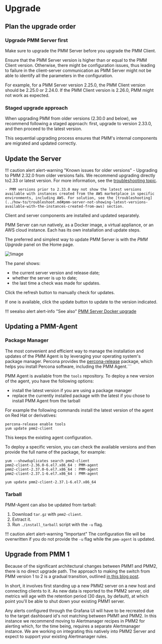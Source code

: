 # Upgrade

## Plan the upgrade order

### Upgrade PMM Server first

Make sure to upgrade the PMM Server before you upgrade the PMM Client.
    
Ensure that the PMM Server version is higher than or equal to the PMM Client version. Otherwise, there might be configuration issues, thus leading to failure in the client-server communication as PMM Server might not be able to identify all the parameters in the configuration.

For example, for a PMM Server version 2.25.0, the PMM Client version should be 2.25.0 or 2.24.0. If the PMM Client version is 2.26.0, PMM might not work as expected.

### Staged upgrade approach

When upgrading PMM from older versions (2.30.0 and below), we recommend following a staged approach: first, upgrade to version 2.33.0, and then proceed to the latest version. 

This sequential upgrading process ensures that PMM's internal components are migrated and updated correctly.

## Update the Server

!!! caution alert alert-warning "Known issues for older versions"
    - Upgrading to PMM 2.32.0 from older versions fails. We recommend upgrading directly to2.33 or latest version. For more information, see the [troubleshooting topic](../how-to/troubleshoot.md#pmm-server-fails-while-upgrading).

    - PMM versions prior to 2.33.0 may not show the latest versions available with instances created from the AWS marketplace in specific environments, including AWS. For solution, see the [troubleshooting](../how-to/troubleshoot.md#pmm-server-not-showing-latest-versions-available-with-the-instances-created-from-aws) section.


Client and server components are installed and updated separately.

PMM Server can run natively, as a Docker image, a virtual appliance, or an AWS cloud instance. Each has its own installation and update steps.

The preferred and simplest way to update PMM Server is with the *PMM Upgrade* panel on the Home page.

![!image](../_images/PMM_Home_Dashboard_Panels_Upgrade.jpg)

The panel shows:

- the current server version and release date;
- whether the server is up to date;
- the last time a check was made for updates.

Click the refresh button to manually check for updates.

If one is available, click the update button to update to the version indicated.

!!! seealso alert alert-info "See also"
    [PMM Server Docker upgrade](../setting-up/server/docker.md#upgrade)

## Updating a PMM-Agent

### Package Manager

The most convenient and efficient way to manage the installation and updates of the PMM Agent is by leveraging your operating system's package manager. Percona provides the [percona-release](https://docs.percona.com/percona-software-repositories/installing.html) package, which helps you install Percona software, including the PMM Agent.```

PMM Agent is available from the `tools` repository. To deploy a new version of the agent, you have the following options:
- install the latest version if you are using a package manager
- replace the currently installed package with the latest if you chose to install PMM Agent from the tarball

For example the following commands install the latest version of the agent on Red Hat or derivatives:
```
percona-release enable tools
yum update pmm2-client
```
This keeps the existing agent configuration.

To deploy a specific version, you can check the available versions and then provide the full name of the package, for example:
```
yum --showduplicates search pmm2-client
pmm2-client-2.36.0-6.el7.x86_64 : PMM-agent
pmm2-client-2.37.0-6.el7.x86_64 : PMM-agent
pmm2-client-2.37.1-6.el7.x86_64 : PMM-agent

yum update pmm2-client-2.37.1-6.el7.x86_64
```

### Tarball

PMM-Agent can also be updated from tarball:

 1. Download `tar.gz` with `pmm2-client`.
 2. Extract it.
 3. Run `./install_tarball` script with the `-u` flag.

!!! caution alert alert-warning "Important"
    The configuration file will be overwritten if you do not provide the `-u` flag while the `pmm-agent` is updated.

## Upgrade from PMM 1

Because of the significant architectural changes between PMM1 and PMM2, there is no direct upgrade path. The approach to making the switch from PMM version 1 to 2 is a gradual transition, outlined [in this blog post](https://www.percona.com/blog/2019/11/27/running-pmm1-and-pmm2-clients-on-the-same-host/).

In short, it involves first standing up a new PMM2 server on a new host and connecting clients to it. As new data is reported to the PMM2 server, old metrics will age with the retention period (30 days, by default), at which point you'll be able to shut down your existing PMM1 server.

Any alerts configured through the Grafana UI will have to be recreated due to the target dashboard id's not matching between PMM1 and PMM2.  In this instance we recommend moving to Alertmanager recipes in PMM2 for alerting which, for the time being, requires a separate Alertmanager instance. We are working on integrating this natively into PMM2 Server and expect to support your existing Alertmanager rules.
